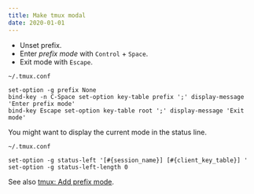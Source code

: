```yaml
---
title: Make tmux modal
date: 2020-01-01
---
```


- Unset prefix.
- Enter _prefix mode_ with `Control` + `Space`.
- Exit mode with `Escape`.

`~/.tmux.conf`

```
set-option -g prefix None
bind-key -n C-Space set-option key-table prefix ';' display-message 'Enter prefix mode'
bind-key Escape set-option key-table root ';' display-message 'Exit mode'
```

You might want to display the current mode in the status line.

`~/.tmux.conf`

```
set-option -g status-left '[#{session_name}] [#{client_key_table}] '
set-option -g status-left-length 0
```

See also [tmux: Add prefix mode].

[tmux: Add prefix mode]: ../add-prefix-mode/
